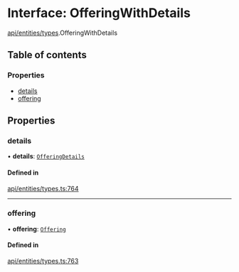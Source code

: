 # Interface: OfferingWithDetails

[api/entities/types](../wiki/api.entities.types).OfferingWithDetails

## Table of contents

### Properties

- [details](../wiki/api.entities.types.OfferingWithDetails#details)
- [offering](../wiki/api.entities.types.OfferingWithDetails#offering)

## Properties

### details

• **details**: [`OfferingDetails`](../wiki/api.entities.Offering.types.OfferingDetails)

#### Defined in

[api/entities/types.ts:764](https://github.com/PolymeshAssociation/polymesh-sdk/blob/f8a937f04/src/api/entities/types.ts#L764)

___

### offering

• **offering**: [`Offering`](../wiki/api.entities.Offering.Offering)

#### Defined in

[api/entities/types.ts:763](https://github.com/PolymeshAssociation/polymesh-sdk/blob/f8a937f04/src/api/entities/types.ts#L763)
